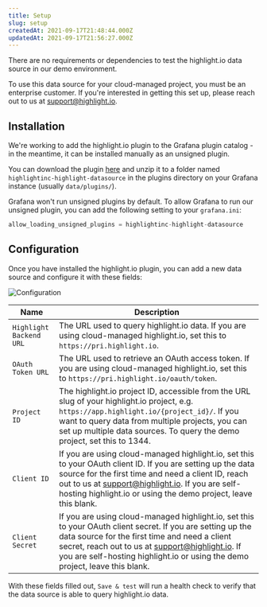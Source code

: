 ```yaml
---
title: Setup
slug: setup
createdAt: 2021-09-17T21:48:44.000Z
updatedAt: 2021-09-17T21:56:27.000Z
---
```


There are no requirements or dependencies to test the highlight.io data source in our demo environment.

To use this data source for your cloud-managed project, you must be an enterprise customer. If you're interested in getting this set up, please reach out to us at [support@highlight.io](mailto:support@highlight.io).

## Installation
We're working to add the highlight.io plugin to the Grafana plugin catalog - in the meantime, it can be installed manually as an unsigned plugin. 

You can download the plugin [here](https://highlight-client-bundle.s3.us-east-2.amazonaws.com/assets/grafana/highlightinc-highlight-datasource.zip) and unzip it to a folder named `highlightinc-highlight-datasource` in the plugins directory on your Grafana instance (usually `data/plugins/`).

Grafana won't run unsigned plugins by default. To allow Grafana to run our unsigned plugin, you can add the following setting to your `grafana.ini`:

```javascript
allow_loading_unsigned_plugins = highlightinc-highlight-datasource
```

## Configuration
Once you have installed the highlight.io plugin, you can add a new data source and configure it with these fields:

![Configuration](/images/docs/grafana/configuration.png)

|Name|Description|
|----|-----------|
|`Highlight Backend URL`|The URL used to query highlight.io data. If you are using cloud-managed highlight.io, set this to `https://pri.highlight.io`.|
|`OAuth Token URL`|The URL used to retrieve an OAuth access token. If you are using cloud-managed highlight.io, set this to `https://pri.highlight.io/oauth/token`.|
|`Project ID`|The highlight.io project ID, accessible from the URL slug of your highlight.io project, e.g. `https://app.highlight.io/{project_id}/`. If you want to query data from multiple projects, you can set up multiple data sources. To query the demo project, set this to 1344.|
|`Client ID`|If you are using cloud-managed highlight.io, set this to your OAuth client ID. If you are setting up the data source for the first time and need a client ID, reach out to us at [support@highlight.io](mailto:support@highlight.io). If you are self-hosting highlight.io or using the demo project, leave this blank.|
|`Client Secret`|If you are using cloud-managed highlight.io, set this to your OAuth client secret. If you are setting up the data source for the first time and need a client secret, reach out to us at [support@highlight.io](mailto:support@highlight.io). If you are self-hosting highlight.io or using the demo project, leave this blank.|

With these fields filled out, `Save & test` will run a health check to verify that the data source is able to query highlight.io data.
